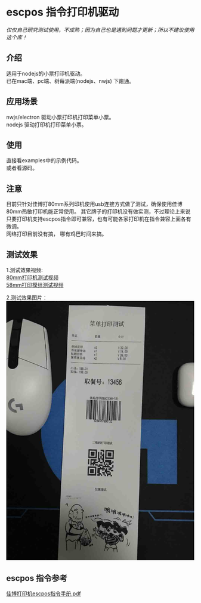# escpos 指令打印机驱动

*仅仅自己研究测试使用，不成熟；因为自己也是遇到问题才更新；所以不建议使用这个库！*

## 介绍
适用于nodejs的小票打印机驱动。  
已在mac端、pc端、树莓派端(nodejs、nwjs) 下跑通。  

## 应用场景
nwjs/electron 驱动小票打印机打印菜单小票。   
nodejs 驱动打印机打印菜单小票。   

## 使用
直接看examples中的示例代码。  
或者看源码。  

## 注意
目前只针对佳博打80mm系列印机使用usb连接方式做了测试，确保使用佳博80mm热敏打印机能正常使用。
其它牌子的打印机没有做实测，不过理论上来说只要打印机支持escpos指令即可兼容，也有可能各家打印机在指令兼容上面各有微调。   
网络打印目前没有搞， 哪有鸡巴时间来搞。

## 测试效果
1.测试效果视频:   
[80mm打印机测试视频](https://www.bilibili.com/video/BV1Xo4y1d7pf/)   
[58mm打印模组测试视频](https://www.bilibili.com/video/BV1uN411d7KU/)

2.测试效果图片：   
![图片加载失败](./doc/test.jpg)

## escpos 指令参考
[佳博打印机escpos指令手册.pdf](./doc/佳博票据打印机编程手册ESCv1.0.6.pdf)
